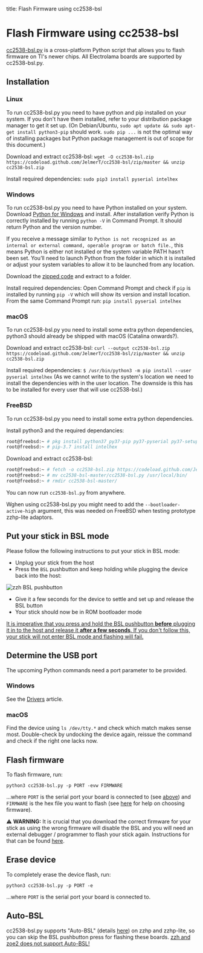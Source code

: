 title: Flash Firmware using cc2538-bsl

# Flash Firmware using cc2538-bsl

[cc2538-bsl.py](https://github.com/JelmerT/cc2538-bsl) is a cross-platform Python script that allows you to flash firmware on TI's newer chips. All Electrolama boards are supported by cc2538-bsl.py.


## Installation

### Linux

To run cc2538-bsl.py you need to have python and pip installed on your system. If you don't have them installed, refer to your distribution package manager to get it set up. (On Debian/Ubuntu, `sudo apt update && sudo apt-get install python3-pip` should work. `sudo pip ...` is not the optimal way of installing packages but Python package management is out of scope for this document.)

Download and extract cc2538-bsl: `wget -O cc2538-bsl.zip https://codeload.github.com/JelmerT/cc2538-bsl/zip/master && unzip cc2538-bsl.zip`

Install required dependencies: `sudo pip3 install pyserial intelhex`


### Windows
To run cc2538-bsl.py you need to have Python installed on your system. Download [Python for Windows](https://www.python.org/downloads/) and install. After installation verify Python is correctly installed by running `python -V` in Command Prompt. It should return Python and the version number.

If you receive a message similar to `Python is not recognized as an internal or external command, operable program or batch file.`, this means Python is either not installed or the system variable PATH hasn’t been set. You’ll need to launch Python from the folder in which it is installed or adjust your system variables to allow it to be launched from any location.

Download the [zipped code](https://github.com/JelmerT/cc2538-bsl/archive/master.zip) and extract to a folder.

Install required dependencies: Open Command Prompt and check if `pip` is installed by running `pip -V` which will show its version and install location. From the same Command Prompt run: `pip install pyserial intelhex`


### macOS
To run cc2538-bsl.py you need to install some extra python dependencies, python3 should already be shipped with macOS (Catalina onwards?).

Download and extract cc2538-bsl: `curl --output cc2538-bsl.zip https://codeload.github.com/JelmerT/cc2538-bsl/zip/master && unzip cc2538-bsl.zip`

Install required dependencies: `$ /usr/bin/python3 -m pip install --user pyserial intelhex` (As we cannot write to the system's location we need to install the dependencies with in the user location. The downside is this has to be installed for every user that will use cc2538-bsl.)

### FreeBSD
To run cc2538-bsl.py you need to install some extra python dependencies.

Install python3 and the required dependancies:
```bash
root@freebsd:~ # pkg install python37 py37-pip py37-pyserial py37-setuptools
root@freebsd:~ # pip-3.7 install intelhex
```

Download and extract cc2538-bsl:
```bash
root@freebsd:~ # fetch -o cc2538-bsl.zip https://codeload.github.com/JelmerT/cc2538-bsl/zip/master ; unzip cc2538-bsl.zip cc2538-bsl-master/cc2538-bsl.py
root@freebsd:~ # mv cc2538-bsl-master/cc2538-bsl.py /usr/local/bin/
root@freebsd:~ # rmdir cc2538-bsl-master/
```

You can now run `cc2538-bsl.py` from anywhere.

Wghen using cc2538-bsl.py you might need to add the `--bootloader-active-high` argument, this was needed on FreeBSD when testing prototype zzhp-lite adaptors.

## Put your stick in BSL mode

Please follow the following instructions to put your stick in BSL mode:

  - Unplug your stick from the host
  - Press the `BSL` pushbutton and keep holding while plugging the device back into the host:

![zzh BSL pushbutton](/_assets/zzh-bsl-button.jpg)

  - Give it a few seconds for the device to settle and set up and release the BSL button
  - Your stick should now be in ROM bootloader mode

<ins>It is imperative that you press and hold the BSL pushbutton **before** plugging it in to the host and release it **after a few seconds**. If you don't follow this, your stick will not enter BSL mode and flashing will fail.</ins>

## Determine the USB port

The upcoming Python commands need a port parameter to be provided.

### Windows

See the [Drivers](drivers.md#windows) article.

### macOS

Find the device using `ls /dev/tty.*` and check which match makes sense most. Double-check by undocking the device again, reissue the command and check if the right one lacks now.

## Flash firmware

To flash firmware, run:

`python3 cc2538-bsl.py -p PORT -evw FIRMWARE`

...where `PORT` is the serial port your board is connected to (see [above](#determine-the-usb-port)) and `FIRMWARE` is the hex file you want to flash (see [here](/radio-docs/#step-2-download-the-correct-firmware-for-your-stick) for help on choosing firmware).

<p class="warn">⚠️ <b>WARNING:</b> It is crucial that you download the correct firmware for your stick as using the wrong firmware will disable the BSL and you will need an external debugger / programmer to flash your stick again. Instructions for that can be found <a href="/radio-docs/advanced/flash-jtag/">here</a>.</p>


## Erase device

To completely erase the device flash, run:

`python3 cc2538-bsl.py -p PORT -e`

...where `PORT` is the serial port your board is connected to.


## Auto-BSL
cc2538-bsl.py supports "Auto-BSL" (details [here](/radio-docs/bsl/#auto-bsl)) on zzhp and zzhp-lite, so you can skip the BSL pushbutton press for flashing these boards. <ins>zzh and zoe2 does not support Auto-BSL!</ins>
